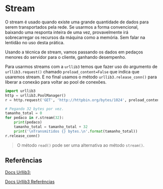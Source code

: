 # Stream
  
O stream é usado quando existe uma grande quantidade de dados para serem transportados pela rede. Se usarmos a forma convencional, baixando uma responta inteira de uma vez, provavelmente irá sobrecarregar os recursos da máquina como a memória. Sem falar na lentidão no uso desta prática.  

Usando a técnica de stream, vamos passando os dados em pedaços menores do servidor para o cliente, ganhando desempenho.  

Para usarmos streams com a `urllib3` temos que fazer uso do argumento de `urllib3.request()` chamado `preload_content=False` que indica que usaremos stream. E no final usamos o método `urllib3.release_conn()` para liberar a conexão para voltar ao pool de conexões.  

```py
import urllib3
http = urllib3.PoolManager()
r = http.request('GET', 'http://httpbin.org/bytes/1024', preload_content=False)

# Pegando 32 bytes por vez.
tamanho_total = 0
for pedaco in r.stream(32):
    print(pedaco)
    tamanho_total = tamanho_total + 32
    print('\nTransmitidos {} bytes.\n'.format(tamanho_total))
r.release_conn()
```  

> O método `read()` pode ser uma alternativa ao método `stream()`.  

## Referências
  
[Docs Urllib3](http://urllib3.readthedocs.io/en/latest/advanced-usage.html);  

[Docs Urllib3 Referências](http://urllib3.readthedocs.io/en/latest/reference/)